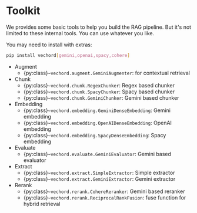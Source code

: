 # Toolkit

We provides some basic tools to help you build the RAG pipeline. But it's not limited to these
internal tools. You can use whatever you like.

You may need to install with extras:

```bash
pip install vechord[gemini,openai,spacy,cohere]
```

- Augment
    - {py:class}`~vechord.augment.GeminiAugmenter`: for contextual retrieval
- Chunk
    - {py:class}`~vechord.chunk.RegexChunker`: Regex based chunker
    - {py:class}`~vechord.chunk.SpacyChunker`: Spacy based chunker
    - {py:class}`~vechord.chunk.GeminiChunker`: Gemini based chunker
- Embedding
    - {py:class}`~vechord.embedding.GeminiDenseEmbedding`: Gemini embedding
    - {py:class}`~vechord.embedding.OpenAIDenseEmbedding`: OpenAI embedding
    - {py:class}`~vechord.embedding.SpacyDenseEmbedding`: Spacy embedding
- Evaluate
    - {py:class}`~vechord.evaluate.GeminiEvaluator`: Gemini based evaluator
- Extract
    - {py:class}`~vechord.extract.SimpleExtractor`: Simple extractor
    - {py:class}`~vechord.extract.GeminiExtractor`: Gemini extractor
- Rerank
    - {py:class}`~vechord.rerank.CohereReranker`: Gemini based reranker
    - {py:class}`~vechord.rerank.ReciprocalRankFusion`: fuse function for hybrid retrieval

